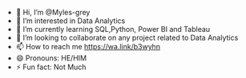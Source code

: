 - 👋 Hi, I’m @Myles-grey
- 👀 I’m interested in Data Analytics
- 🌱 I’m currently learning SQL,Python, Power BI and Tableau
- 💞️ I’m looking to collaborate on any project related to Data Analytics
- 📫 How to reach me https://wa.link/b3wyhn
- 😄 Pronouns: HE/HIM
- ⚡ Fun fact: Not Much

<!---
Myles-grey/Myles-grey is a ✨ special ✨ repository because its `README.md` (this file) appears on your GitHub profile.
You can click the Preview link to take a look at your changes.
--->
